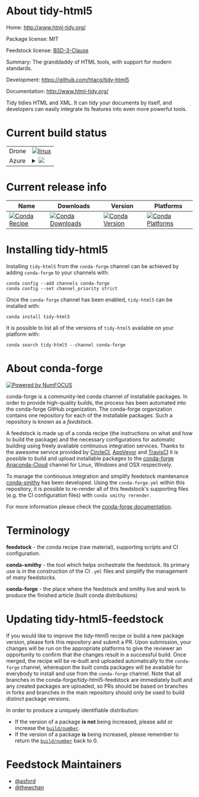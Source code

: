 About tidy-html5
================

Home: http://www.html-tidy.org/

Package license: MIT

Feedstock license: [BSD-3-Clause](https://github.com/conda-forge/tidy-html5-feedstock/blob/master/LICENSE.txt)

Summary: The granddaddy of HTML tools, with support for modern standards.

Development: https://github.com/htacg/tidy-html5

Documentation: http://www.html-tidy.org/

Tidy tidies HTML and XML. It can tidy your documents by itself, and
developers can easily integrate its features into even more powerful tools.


Current build status
====================


<table><tr>
    <td>Drone</td>
    <td>
      <a href="https://cloud.drone.io/conda-forge/tidy-html5-feedstock">
        <img alt="linux" src="https://img.shields.io/drone/build/conda-forge/tidy-html5-feedstock/master.svg?label=Linux">
      </a>
    </td>
  </tr>
    
  <tr>
    <td>Azure</td>
    <td>
      <details>
        <summary>
          <a href="https://dev.azure.com/conda-forge/feedstock-builds/_build/latest?definitionId=7623&branchName=master">
            <img src="https://dev.azure.com/conda-forge/feedstock-builds/_apis/build/status/tidy-html5-feedstock?branchName=master">
          </a>
        </summary>
        <table>
          <thead><tr><th>Variant</th><th>Status</th></tr></thead>
          <tbody><tr>
              <td>linux_64</td>
              <td>
                <a href="https://dev.azure.com/conda-forge/feedstock-builds/_build/latest?definitionId=7623&branchName=master">
                  <img src="https://dev.azure.com/conda-forge/feedstock-builds/_apis/build/status/tidy-html5-feedstock?branchName=master&jobName=linux&configuration=linux_64_" alt="variant">
                </a>
              </td>
            </tr><tr>
              <td>linux_aarch64</td>
              <td>
                <a href="https://dev.azure.com/conda-forge/feedstock-builds/_build/latest?definitionId=7623&branchName=master">
                  <img src="https://dev.azure.com/conda-forge/feedstock-builds/_apis/build/status/tidy-html5-feedstock?branchName=master&jobName=linux&configuration=linux_aarch64_" alt="variant">
                </a>
              </td>
            </tr><tr>
              <td>linux_ppc64le</td>
              <td>
                <a href="https://dev.azure.com/conda-forge/feedstock-builds/_build/latest?definitionId=7623&branchName=master">
                  <img src="https://dev.azure.com/conda-forge/feedstock-builds/_apis/build/status/tidy-html5-feedstock?branchName=master&jobName=linux&configuration=linux_ppc64le_" alt="variant">
                </a>
              </td>
            </tr><tr>
              <td>osx_64</td>
              <td>
                <a href="https://dev.azure.com/conda-forge/feedstock-builds/_build/latest?definitionId=7623&branchName=master">
                  <img src="https://dev.azure.com/conda-forge/feedstock-builds/_apis/build/status/tidy-html5-feedstock?branchName=master&jobName=osx&configuration=osx_64_" alt="variant">
                </a>
              </td>
            </tr><tr>
              <td>win_64</td>
              <td>
                <a href="https://dev.azure.com/conda-forge/feedstock-builds/_build/latest?definitionId=7623&branchName=master">
                  <img src="https://dev.azure.com/conda-forge/feedstock-builds/_apis/build/status/tidy-html5-feedstock?branchName=master&jobName=win&configuration=win_64_" alt="variant">
                </a>
              </td>
            </tr>
          </tbody>
        </table>
      </details>
    </td>
  </tr>
</table>

Current release info
====================

| Name | Downloads | Version | Platforms |
| --- | --- | --- | --- |
| [![Conda Recipe](https://img.shields.io/badge/recipe-tidy--html5-green.svg)](https://anaconda.org/conda-forge/tidy-html5) | [![Conda Downloads](https://img.shields.io/conda/dn/conda-forge/tidy-html5.svg)](https://anaconda.org/conda-forge/tidy-html5) | [![Conda Version](https://img.shields.io/conda/vn/conda-forge/tidy-html5.svg)](https://anaconda.org/conda-forge/tidy-html5) | [![Conda Platforms](https://img.shields.io/conda/pn/conda-forge/tidy-html5.svg)](https://anaconda.org/conda-forge/tidy-html5) |

Installing tidy-html5
=====================

Installing `tidy-html5` from the `conda-forge` channel can be achieved by adding `conda-forge` to your channels with:

```
conda config --add channels conda-forge
conda config --set channel_priority strict
```

Once the `conda-forge` channel has been enabled, `tidy-html5` can be installed with:

```
conda install tidy-html5
```

It is possible to list all of the versions of `tidy-html5` available on your platform with:

```
conda search tidy-html5 --channel conda-forge
```


About conda-forge
=================

[![Powered by NumFOCUS](https://img.shields.io/badge/powered%20by-NumFOCUS-orange.svg?style=flat&colorA=E1523D&colorB=007D8A)](http://numfocus.org)

conda-forge is a community-led conda channel of installable packages.
In order to provide high-quality builds, the process has been automated into the
conda-forge GitHub organization. The conda-forge organization contains one repository
for each of the installable packages. Such a repository is known as a *feedstock*.

A feedstock is made up of a conda recipe (the instructions on what and how to build
the package) and the necessary configurations for automatic building using freely
available continuous integration services. Thanks to the awesome service provided by
[CircleCI](https://circleci.com/), [AppVeyor](https://www.appveyor.com/)
and [TravisCI](https://travis-ci.com/) it is possible to build and upload installable
packages to the [conda-forge](https://anaconda.org/conda-forge)
[Anaconda-Cloud](https://anaconda.org/) channel for Linux, Windows and OSX respectively.

To manage the continuous integration and simplify feedstock maintenance
[conda-smithy](https://github.com/conda-forge/conda-smithy) has been developed.
Using the ``conda-forge.yml`` within this repository, it is possible to re-render all of
this feedstock's supporting files (e.g. the CI configuration files) with ``conda smithy rerender``.

For more information please check the [conda-forge documentation](https://conda-forge.org/docs/).

Terminology
===========

**feedstock** - the conda recipe (raw material), supporting scripts and CI configuration.

**conda-smithy** - the tool which helps orchestrate the feedstock.
                   Its primary use is in the construction of the CI ``.yml`` files
                   and simplify the management of *many* feedstocks.

**conda-forge** - the place where the feedstock and smithy live and work to
                  produce the finished article (built conda distributions)


Updating tidy-html5-feedstock
=============================

If you would like to improve the tidy-html5 recipe or build a new
package version, please fork this repository and submit a PR. Upon submission,
your changes will be run on the appropriate platforms to give the reviewer an
opportunity to confirm that the changes result in a successful build. Once
merged, the recipe will be re-built and uploaded automatically to the
`conda-forge` channel, whereupon the built conda packages will be available for
everybody to install and use from the `conda-forge` channel.
Note that all branches in the conda-forge/tidy-html5-feedstock are
immediately built and any created packages are uploaded, so PRs should be based
on branches in forks and branches in the main repository should only be used to
build distinct package versions.

In order to produce a uniquely identifiable distribution:
 * If the version of a package **is not** being increased, please add or increase
   the [``build/number``](https://docs.conda.io/projects/conda-build/en/latest/resources/define-metadata.html#build-number-and-string).
 * If the version of a package **is** being increased, please remember to return
   the [``build/number``](https://docs.conda.io/projects/conda-build/en/latest/resources/define-metadata.html#build-number-and-string)
   back to 0.

Feedstock Maintainers
=====================

* [@asford](https://github.com/asford/)
* [@thewchan](https://github.com/thewchan/)

